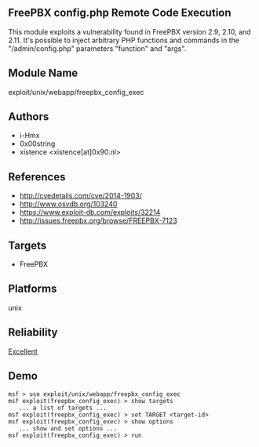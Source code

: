 ## FreePBX config.php Remote Code Execution

This module exploits a vulnerability found in FreePBX 
version 2.9, 2.10, and 2.11. It's possible to inject 
arbitrary PHP functions and commands in the 
"/admin/config.php" parameters "function" and "args".


## Module Name
exploit/unix/webapp/freepbx_config_exec

## Authors
* i-Hmx
* 0x00string
* xistence <xistence[at]0x90.nl>


## References
* http://cvedetails.com/cve/2014-1903/
* http://www.osvdb.org/103240
* https://www.exploit-db.com/exploits/32214
* http://issues.freepbx.org/browse/FREEPBX-7123



## Targets
* FreePBX


## Platforms
unix

## Reliability
[Excellent](https://github.com/rapid7/metasploit-framework/wiki/Exploit-Ranking)

## Demo

```
msf > use exploit/unix/webapp/freepbx_config_exec
msf exploit(freepbx_config_exec) > show targets
   ... a list of targets ...
msf exploit(freepbx_config_exec) > set TARGET <target-id>
msf exploit(freepbx_config_exec) > show options
   ... show and set options ...
msf exploit(freepbx_config_exec) > run
```
    
    